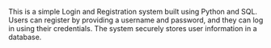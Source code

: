 

This is a simple Login and Registration system built using Python and SQL. Users can register by providing a username and password, and they can log in using their credentials. The system securely stores user information in a database.



